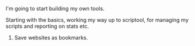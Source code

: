 I'm going to start building my own tools.

Starting with the basics, working my way up to scriptool, for managing my scripts and reporting on stats etc.

1. Save websites as bookmarks.



